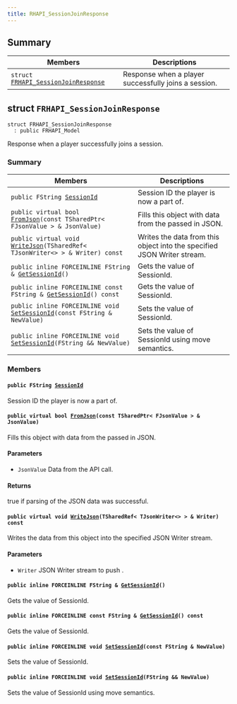 ```yaml
---
title: RHAPI_SessionJoinResponse
---
```


## Summary

 Members                        | Descriptions                                
--------------------------------|---------------------------------------------
`struct `[`FRHAPI_SessionJoinResponse`](#structFRHAPI__SessionJoinResponse) | Response when a player successfully joins a session.

## struct `FRHAPI_SessionJoinResponse` <a id="structFRHAPI__SessionJoinResponse"></a>

```
struct FRHAPI_SessionJoinResponse
  : public FRHAPI_Model
```

Response when a player successfully joins a session.

### Summary

 Members                        | Descriptions                                
--------------------------------|---------------------------------------------
`public FString `[`SessionId`](#structFRHAPI__SessionJoinResponse_1a78b2bc9860f7b5620c9968d290884257) | Session ID the player is now a part of.
`public virtual bool `[`FromJson`](#structFRHAPI__SessionJoinResponse_1a95422a5c1f3c09a209899074243cd6d8)`(const TSharedPtr< FJsonValue > & JsonValue)` | Fills this object with data from the passed in JSON.
`public virtual void `[`WriteJson`](#structFRHAPI__SessionJoinResponse_1a94405750f03af6e12c8d3247d876a669)`(TSharedRef< TJsonWriter<> > & Writer) const` | Writes the data from this object into the specified JSON Writer stream.
`public inline FORCEINLINE FString & `[`GetSessionId`](#structFRHAPI__SessionJoinResponse_1a03bdc0def03318065468ed30ec7c5c49)`()` | Gets the value of SessionId.
`public inline FORCEINLINE const FString & `[`GetSessionId`](#structFRHAPI__SessionJoinResponse_1a8d3e779ef07ac232df7fe58ba965828b)`() const` | Gets the value of SessionId.
`public inline FORCEINLINE void `[`SetSessionId`](#structFRHAPI__SessionJoinResponse_1a6a34fb29e588ae9692b1e1ed97f3f854)`(const FString & NewValue)` | Sets the value of SessionId.
`public inline FORCEINLINE void `[`SetSessionId`](#structFRHAPI__SessionJoinResponse_1a0c0841a7bf4b07af43015b6b09ef4d97)`(FString && NewValue)` | Sets the value of SessionId using move semantics.

### Members

#### `public FString `[`SessionId`](#structFRHAPI__SessionJoinResponse_1a78b2bc9860f7b5620c9968d290884257) <a id="structFRHAPI__SessionJoinResponse_1a78b2bc9860f7b5620c9968d290884257"></a>

Session ID the player is now a part of.

#### `public virtual bool `[`FromJson`](#structFRHAPI__SessionJoinResponse_1a95422a5c1f3c09a209899074243cd6d8)`(const TSharedPtr< FJsonValue > & JsonValue)` <a id="structFRHAPI__SessionJoinResponse_1a95422a5c1f3c09a209899074243cd6d8"></a>

Fills this object with data from the passed in JSON.

#### Parameters
* `JsonValue` Data from the API call.

#### Returns
true if parsing of the JSON data was successful.

#### `public virtual void `[`WriteJson`](#structFRHAPI__SessionJoinResponse_1a94405750f03af6e12c8d3247d876a669)`(TSharedRef< TJsonWriter<> > & Writer) const` <a id="structFRHAPI__SessionJoinResponse_1a94405750f03af6e12c8d3247d876a669"></a>

Writes the data from this object into the specified JSON Writer stream.

#### Parameters
* `Writer` JSON Writer stream to push .

#### `public inline FORCEINLINE FString & `[`GetSessionId`](#structFRHAPI__SessionJoinResponse_1a03bdc0def03318065468ed30ec7c5c49)`()` <a id="structFRHAPI__SessionJoinResponse_1a03bdc0def03318065468ed30ec7c5c49"></a>

Gets the value of SessionId.

#### `public inline FORCEINLINE const FString & `[`GetSessionId`](#structFRHAPI__SessionJoinResponse_1a8d3e779ef07ac232df7fe58ba965828b)`() const` <a id="structFRHAPI__SessionJoinResponse_1a8d3e779ef07ac232df7fe58ba965828b"></a>

Gets the value of SessionId.

#### `public inline FORCEINLINE void `[`SetSessionId`](#structFRHAPI__SessionJoinResponse_1a6a34fb29e588ae9692b1e1ed97f3f854)`(const FString & NewValue)` <a id="structFRHAPI__SessionJoinResponse_1a6a34fb29e588ae9692b1e1ed97f3f854"></a>

Sets the value of SessionId.

#### `public inline FORCEINLINE void `[`SetSessionId`](#structFRHAPI__SessionJoinResponse_1a0c0841a7bf4b07af43015b6b09ef4d97)`(FString && NewValue)` <a id="structFRHAPI__SessionJoinResponse_1a0c0841a7bf4b07af43015b6b09ef4d97"></a>

Sets the value of SessionId using move semantics.

